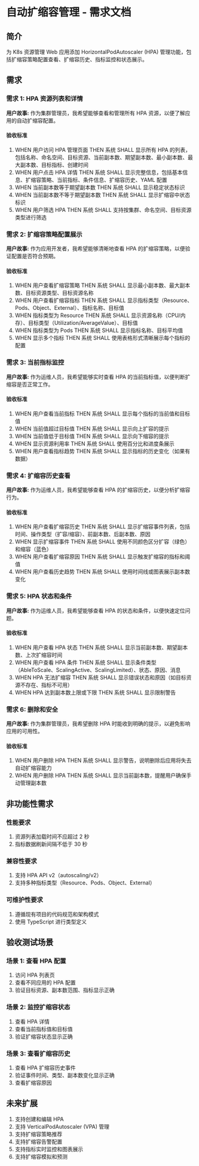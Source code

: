 # 自动扩缩容管理 - 需求文档

## 简介

为 K8s 资源管理 Web 应用添加 HorizontalPodAutoscaler (HPA) 管理功能，包括扩缩容策略配置查看、扩缩容历史、指标监控和状态展示。

## 需求

### 需求 1: HPA 资源列表和详情

**用户故事:** 作为集群管理员，我希望能够查看和管理所有 HPA 资源，以便了解应用的自动扩缩容配置。

#### 验收标准

1. WHEN 用户访问 HPA 管理页面 THEN 系统 SHALL 显示所有 HPA 的列表，包括名称、命名空间、目标资源、当前副本数、期望副本数、最小副本数、最大副本数、目标指标、创建时间
2. WHEN 用户点击 HPA 详情 THEN 系统 SHALL 显示完整信息，包括基本信息、扩缩容策略、当前指标、条件信息、扩缩容历史、YAML 配置
3. WHEN 当前副本数等于期望副本数 THEN 系统 SHALL 显示稳定状态标识
4. WHEN 当前副本数不等于期望副本数 THEN 系统 SHALL 显示扩缩容中状态标识
5. WHEN 用户筛选 HPA THEN 系统 SHALL 支持按集群、命名空间、目标资源类型进行筛选

### 需求 2: 扩缩容策略配置展示

**用户故事:** 作为应用开发者，我希望能够清晰地查看 HPA 的扩缩容策略，以便验证配置是否符合预期。

#### 验收标准

1. WHEN 用户查看扩缩容策略 THEN 系统 SHALL 显示最小副本数、最大副本数、目标资源类型、目标资源名称
2. WHEN 用户查看扩缩容指标 THEN 系统 SHALL 显示指标类型（Resource、Pods、Object、External）、指标名称、目标值
3. WHEN 指标类型为 Resource THEN 系统 SHALL 显示资源名称（CPU/内存）、目标类型（Utilization/AverageValue）、目标值
4. WHEN 指标类型为 Pods THEN 系统 SHALL 显示指标名称、目标平均值
5. WHEN 显示多个指标 THEN 系统 SHALL 使用表格形式清晰展示每个指标的配置

### 需求 3: 当前指标监控

**用户故事:** 作为运维人员，我希望能够实时查看 HPA 的当前指标值，以便判断扩缩容是否正常工作。

#### 验收标准

1. WHEN 用户查看当前指标 THEN 系统 SHALL 显示每个指标的当前值和目标值
2. WHEN 当前值超过目标值 THEN 系统 SHALL 显示向上扩容的提示
3. WHEN 当前值低于目标值 THEN 系统 SHALL 显示向下缩容的提示
4. WHEN 显示资源利用率 THEN 系统 SHALL 使用百分比和进度条展示
5. WHEN 用户查看指标趋势 THEN 系统 SHALL 显示指标的历史变化（如果有数据）

### 需求 4: 扩缩容历史查看

**用户故事:** 作为运维人员，我希望能够查看 HPA 的扩缩容历史，以便分析扩缩容行为。

#### 验收标准

1. WHEN 用户查看扩缩容历史 THEN 系统 SHALL 显示扩缩容事件列表，包括时间、操作类型（扩容/缩容）、前副本数、后副本数、原因
2. WHEN 显示扩缩容事件 THEN 系统 SHALL 使用不同颜色区分扩容（绿色）和缩容（蓝色）
3. WHEN 用户查看扩缩容原因 THEN 系统 SHALL 显示触发扩缩容的指标和阈值
4. WHEN 用户查看历史趋势 THEN 系统 SHALL 使用时间线或图表展示副本数变化

### 需求 5: HPA 状态和条件

**用户故事:** 作为运维人员，我希望能够查看 HPA 的状态和条件，以便快速定位问题。

#### 验收标准

1. WHEN 用户查看 HPA 状态 THEN 系统 SHALL 显示当前副本数、期望副本数、上次扩缩容时间
2. WHEN 用户查看 HPA 条件 THEN 系统 SHALL 显示条件类型（AbleToScale、ScalingActive、ScalingLimited）、状态、原因、消息
3. WHEN HPA 无法扩缩容 THEN 系统 SHALL 显示错误状态和原因（如目标资源不存在、指标不可用）
4. WHEN HPA 达到副本数上限或下限 THEN 系统 SHALL 显示限制警告

### 需求 6: 删除和安全

**用户故事:** 作为集群管理员，我希望删除 HPA 时能收到明确的提示，以避免影响应用的可用性。

#### 验收标准

1. WHEN 用户删除 HPA THEN 系统 SHALL 显示警告，说明删除后应用将失去自动扩缩容能力
2. WHEN 用户删除 HPA THEN 系统 SHALL 显示当前副本数，提醒用户确保手动管理副本数

## 非功能性需求

### 性能要求

1. 资源列表加载时间不应超过 2 秒
2. 指标数据刷新间隔不低于 30 秒

### 兼容性要求

1. 支持 HPA API v2（autoscaling/v2）
2. 支持多种指标类型（Resource、Pods、Object、External）

### 可维护性要求

1. 遵循现有项目的代码规范和架构模式
2. 使用 TypeScript 进行类型定义

## 验收测试场景

### 场景 1: 查看 HPA 配置

1. 访问 HPA 列表页
2. 查看不同应用的 HPA 配置
3. 验证目标资源、副本数范围、指标显示正确

### 场景 2: 监控扩缩容状态

1. 查看 HPA 详情
2. 查看当前指标值和目标值
3. 验证扩缩容状态显示正确

### 场景 3: 查看扩缩容历史

1. 查看 HPA 扩缩容历史事件
2. 验证事件时间、类型、副本数变化显示正确
3. 查看扩缩容原因

## 未来扩展

1. 支持创建和编辑 HPA
2. 支持 VerticalPodAutoscaler (VPA) 管理
3. 支持扩缩容策略推荐
4. 支持扩缩容告警配置
5. 支持指标实时监控和图表展示
6. 支持扩缩容模拟和预测
